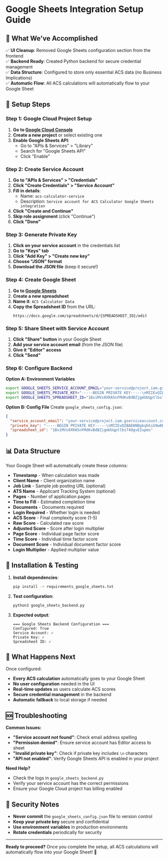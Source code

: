# Google Sheets Integration Setup Guide

## 🎯 **What We've Accomplished**

✅ **UI Cleanup**: Removed Google Sheets configuration section from the frontend  
✅ **Backend Ready**: Created Python backend for secure credential management  
✅ **Data Structure**: Configured to store only essential ACS data (no Business Implications)  
✅ **Automatic Flow**: All ACS calculations will automatically flow to your Google Sheet  

## 🚀 **Setup Steps**

### **Step 1: Google Cloud Project Setup**

1. **Go to [Google Cloud Console](https://console.cloud.google.com/)**
2. **Create a new project** or select existing one
3. **Enable Google Sheets API**:
   - Go to "APIs & Services" > "Library"
   - Search for "Google Sheets API"
   - Click "Enable"

### **Step 2: Create Service Account**

1. **Go to "APIs & Services" > "Credentials"**
2. **Click "Create Credentials" > "Service Account"**
3. **Fill in details**:
   - Name: `acs-calculator-service`
   - Description: `Service account for ACS Calculator Google Sheets integration`
4. **Click "Create and Continue"**
5. **Skip role assignment** (click "Continue")
6. **Click "Done"**

### **Step 3: Generate Private Key**

1. **Click on your service account** in the credentials list
2. **Go to "Keys" tab**
3. **Click "Add Key" > "Create new key"**
4. **Choose "JSON" format**
5. **Download the JSON file** (keep it secure!)

### **Step 4: Create Google Sheet**

1. **Go to [Google Sheets](https://sheets.google.com/)**
2. **Create a new spreadsheet**
3. **Name it**: `ACS Calculator Data`
4. **Copy the Spreadsheet ID** from the URL:
   ```
   https://docs.google.com/spreadsheets/d/{SPREADSHEET_ID}/edit
   ```

### **Step 5: Share Sheet with Service Account**

1. **Click "Share" button** in your Google Sheet
2. **Add your service account email** (from the JSON file)
3. **Give it "Editor" access**
4. **Click "Send"**

### **Step 6: Configure Backend**

**Option A: Environment Variables**
```bash
export GOOGLE_SHEETS_SERVICE_ACCOUNT_EMAIL="your-service@project.iam.gserviceaccount.com"
export GOOGLE_SHEETS_PRIVATE_KEY="-----BEGIN PRIVATE KEY-----\nMIIEvQIBADANBgkqhkiG9w0BAQEFAASCBKcwggSjAgEAAoIBAQC..."
export GOOGLE_SHEETS_SPREADSHEET_ID="1BxiMVs0XRA5nFMdKvBdBZjgmUUqptlbs74OgvE2upms"
```

**Option B: Config File**
Create `google_sheets_config.json`:
```json
{
  "service_account_email": "your-service@project.iam.gserviceaccount.com",
  "private_key": "-----BEGIN PRIVATE KEY-----\nMIIEvQIBADANBgkqhkiG9w0BAQEFAASCBKcwggSjAgEAAoIBAQC...",
  "spreadsheet_id": "1BxiMVs0XRA5nFMdKvBdBZjgmUUqptlbs74OgvE2upms"
}
```

## 📊 **Data Structure**

Your Google Sheet will automatically create these columns:
- **Timestamp** - When calculation was made
- **Client Name** - Client organization name
- **Job Link** - Sample job posting URL (optional)
- **ATS Name** - Applicant Tracking System (optional)
- **Pages** - Number of application pages
- **Time to Fill** - Estimated completion time
- **Documents** - Documents required
- **Login Required** - Whether login is needed
- **ACS Score** - Final complexity score (1-5)
- **Raw Score** - Calculated raw score
- **Adjusted Score** - Score after login multiplier
- **Page Score** - Individual page factor score
- **Time Score** - Individual time factor score
- **Document Score** - Individual document factor score
- **Login Multiplier** - Applied multiplier value

## 🔧 **Installation & Testing**

1. **Install dependencies**:
   ```bash
   pip install -r requirements_google_sheets.txt
   ```

2. **Test configuration**:
   ```bash
   python3 google_sheets_backend.py
   ```

3. **Expected output**:
   ```
   === Google Sheets Backend Configuration ===
   Configured: True
   Service Account: ✓
   Private Key: ✓
   Spreadsheet ID: ✓
   ```

## 🎉 **What Happens Next**

Once configured:
- **Every ACS calculation** automatically goes to your Google Sheet
- **No user configuration** needed in the UI
- **Real-time updates** as users calculate ACS scores
- **Secure credential management** in the backend
- **Automatic fallback** to local storage if needed

## 🆘 **Troubleshooting**

**Common Issues:**
- **"Service account not found"**: Check email address spelling
- **"Permission denied"**: Ensure service account has Editor access to sheet
- **"Invalid private key"**: Check if private key includes `\n` characters
- **"API not enabled"**: Verify Google Sheets API is enabled in your project

**Need Help?**
- Check the logs in `google_sheets_backend.py`
- Verify your service account has the correct permissions
- Ensure your Google Cloud project has billing enabled

## 🔐 **Security Notes**

- **Never commit** the `google_sheets_config.json` file to version control
- **Keep your private key** secure and confidential
- **Use environment variables** in production environments
- **Rotate credentials** periodically for security

---

**Ready to proceed?** Once you complete the setup, all ACS calculations will automatically flow into your Google Sheet! 🚀
